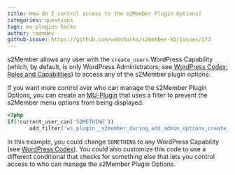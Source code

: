 ```yaml
---
title: How do I control access to the s2Member Plugin Options?
categories: questions
tags: mu-plugins-hacks
author: raamdev
github-issue: https://github.com/websharks/s2member-kb/issues/173
---
```


s2Member allows any user with the `create_users` WordPress Capability (which, by default, is only WordPress Administrators; see [WordPress Codex: Roles and Capabilities](https://codex.wordpress.org/Roles_and_Capabilities)) to access any of the s2Member plugin options. 

If you want more control over who can manage the s2Member Plugin Options, you can create an [MU-Plugin](http://codex.wordpress.org/Must_Use_Plugins) that uses a filter to prevent the s2Member menu options from being displayed.

```php
<?php
if(!current_user_can('SOMETHING'))
       add_filter('ws_plugin__s2member_during_add_admin_options_create_menu_items', '__return_false');
```

In this example, you could change `SOMETHING` to any WordPress Capability (see [WordPress Codex](http://codex.wordpress.org/Function_Reference/current_user_can)). You could also customize this code to use a different conditional that checks for something else that lets you control access to who can manage the s2Member Plugin Options.